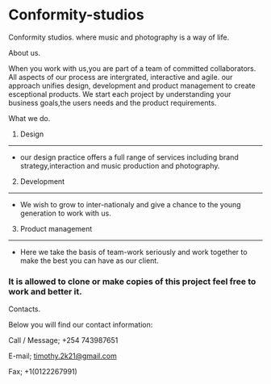 # Conformity-studios
Conformity studios. where music and photography is a way of life.

About us.

When you work with us,you are part of a team of committed collaborators. All aspects of our process are intergrated, interactive and agile.
our approach unifies design, development and product management to create esceptional products.
We start each project by understanding your business goals,the users needs and the product requirements.

What we do.

1. Design
---
* our design practice offers a full range of services including brand strategy,interaction and music production and photography.

2. Development
---
* We wish to grow to inter-nationaly and give a chance to the young generation to work with us.

3. Product management
---
* Here we take the basis of team-work seriously and work together to make the best you can have as our client.

### **It is allowed to clone or make copies of this project feel free to work and better it.**


Contacts.

Below you will find our contact information:

Call / Message; +254 743987651

E-mail; timothy.2k21@gmail.com

Fax; +1(0122267991)


